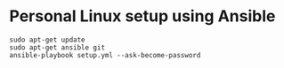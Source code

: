 # Personal Linux setup using Ansible

```shell
sudo apt-get update
sudo apt-get ansible git
ansible-playbook setup.yml --ask-become-password
```

